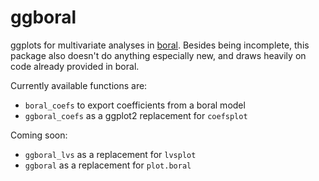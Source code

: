 # ggboral
ggplots for multivariate analyses in <a href="https://cran.r-project.org/package=boral">boral</a>. Besides being incomplete, this package also doesn't do anything especially new, and draws heavily on code already provided in boral.

Currently available functions are:
- <code>boral_coefs</code> to export coefficients from a boral model
- <code>ggboral_coefs</code> as a ggplot2 replacement for <code>coefsplot</code>

Coming soon:
- <code>ggboral_lvs</code> as a replacement for <code>lvsplot</code>
- <code>ggboral</code> as a replacement for <code>plot.boral</code>